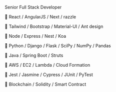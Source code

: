 Senior Full Stack Developer

🌱 React / AngularJS / Next / razzle

🌱 Tailwind / Bootstrap / Material-UI / Ant design

🌱 Node / Express / Nest / Koa

🌱 Python / Django / Flask / SciPy / NumPy / Pandas

🌱 Java / Spring Boot / Struts

🌱 AWS / EC2 / Lambda / Cloud Formation

🌱 Jest / Jasmine / Cypress / JUnit / PyTest

🌱 Blockchain / Solidity / Smart Contract
